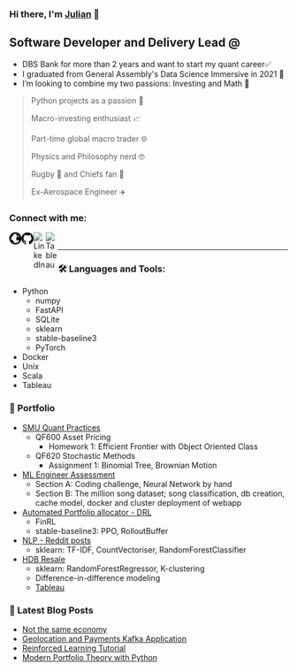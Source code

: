 ﻿
### Hi there, I'm [Julian][LinkedIn] 👋 


## Software Developer and Delivery Lead @ 

- DBS Bank for more than 2 years and want to start my quant career✅
- I graduated from General Assembly's Data Science Immersive in 2021 🌱
- I’m looking to combine my two passions: Investing and Math 👯  
> Python projects as a passion 🐍
> 
> Macro-investing enthusiast 📈
>
> Part-time global macro trader 🌐
> 
> Physics and Philosophy nerd 🤓
> 
> Rugby 🏉 and Chiefs fan 🏈
> 
> Ex-Aerospace Engineer ✈️


### Connect with me:

[<img align="left" alt="medium articles" width="22px" src="https://raw.githubusercontent.com/iconic/open-iconic/master/svg/globe.svg" />][blog]
[<img align="left" alt="github" width="22px" src="https://raw.githubusercontent.com/github/explore/78df643247d429f6cc873026c0622819ad797942/topics/github/github.png" />][github]
[<img align="left" alt="LinkedIn" width="22px" src="https://cdn.jsdelivr.net/npm/simple-icons@v3/icons/linkedin.svg" />][linkedin]
[<img align="left" alt="Tableau" width="22px" src="https://cdn.jsdelivr.net/npm/simple-icons@3.13.0/icons/tableau.svg" />][tableau]

<br/>

---
### 🛠️ Languages and Tools:

- Python
   	- numpy
   	- FastAPI
   	- SQLite
	- sklearn
	- stable-baseline3
	- PyTorch
- Docker
- Unix
- Scala
- Tableau

### 📁 Portfolio

- [SMU Quant Practices](https://github.com/changjulian17/mqf_practice)
	- QF600 Asset Pricing
		- Homework 1: Efficient Frontier with Object Oriented Class
	- QF620 Stochastic Methods
		- Assignment 1: Binomial Tree, Brownian Motion
- [ML Engineer Assessment](https://github.com/changjulian17/MLEassessment)
	- Section A: Coding challenge, Neural Network by hand
	- Section B: The million song dataset; song classification, db creation, cache model, docker and cluster deployment  of webapp
- [Automated Portfolio allocator - DRL](https://github.com/changjulian17/DataSciencePortfolio/tree/main/Investment_Portfolio)
	- FinRL
	- stable-baseline3: PPO, RolloutBuffer
- [NLP - Reddit posts](https://github.com/changjulian17/DataSciencePortfolio/tree/main/NLP_Classification) 
	- sklearn: TF-IDF, CountVectoriser, RandomForestClassifier
- [HDB Resale](https://github.com/changjulian17/resale_HDB)
	- sklearn: RandomForestRegressor, K-clustering
	- Difference-in-difference modeling
	- [Tableau](https://public.tableau.com/app/profile/julian.chang/viz/FirstDashboard_16315416189430/HDB_Res_Map)


### 📕 Latest Blog Posts

<!-- BLOG-POST-LIST:START -->
- [Not the same economy](https://medium.com/@changjulian17/not-the-same-economy-9394f374229e)
- [Geolocation and Payments Kafka Application](https://medium.com/@changjulian17/geolocation-and-payments-kafka-application-96add0a5171)
- [Reinforced Learning Tutorial](https://medium.com/@changjulian17/reinforced-learning-tutorial-fecd51b44c)
- [Modern Portfolio Theory with Python](https://medium.com/@changjulian17/modern-portfolio-theory-with-python-f33c9f517cd4)


[blog]: https://medium.com/@changjulian17
[github]: https://github.com/changjulian17
[linkedin]: https://www.linkedin.com/in/julian-chang/
[tableau]: https://public.tableau.com/app/profile/julian.chang


